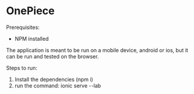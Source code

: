 # OnePiece

Prerequisites:
  - NPM installed

The application is meant to be run on a mobile device, android or ios, but it can be run and tested on the browser.

Steps to run:
  1. Install the dependencies (npm i)
  2. run the command: ionic serve --lab
